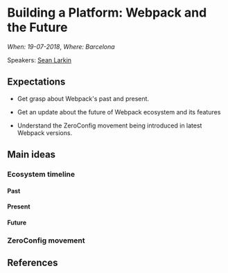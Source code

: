 # Building a Platform: Webpack and the Future

*When: 19-07-2018*, *Where: Barcelona*

Speakers: [Sean Larkin](https://jscamp.tech/workshops/webpack-academy/#speaker-1)

## Expectations

- Get grasp about Webpack's past and present.

- Get an update about the future of Webpack ecosystem and its features

- Understand the ZeroConfig movement being introduced in latest Webpack versions.

## Main ideas

### Ecosystem timeline

#### Past

#### Present

#### Future

### ZeroConfig movement

## References
